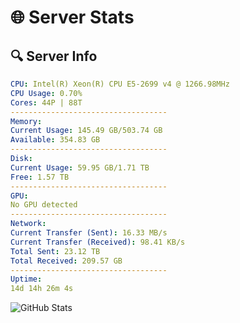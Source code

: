 # 🌐 Server Stats
## 🔍 Server Info
```yaml
CPU: Intel(R) Xeon(R) CPU E5-2699 v4 @ 1266.98MHz
CPU Usage: 0.70%
Cores: 44P | 88T
-----------------------------------
Memory:
Current Usage: 145.49 GB/503.74 GB
Available: 354.83 GB
-----------------------------------
Disk:
Current Usage: 59.95 GB/1.71 TB
Free: 1.57 TB
-----------------------------------
GPU:
No GPU detected
-----------------------------------
Network:
Current Transfer (Sent): 16.33 MB/s
Current Transfer (Received): 98.41 KB/s
Total Sent: 23.12 TB
Total Received: 209.57 GB
-----------------------------------
Uptime:
14d 14h 26m 4s
```
![GitHub Stats](https://img.shields.io/badge/Updated-2025-03-22_11:48:53-blue)